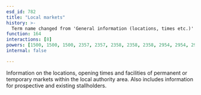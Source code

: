 ```yaml
---
esd_id: 782
title: "Local markets"
history: >-
  Term name changed from 'General information (locations, times etc.)' to 'Markets (general information, locations, times etc.)' and scope notes added in version 2.02. scope notes revised in version 3.00 to include stallholder information. Term name changed from 'Markets (general information, locations, times etc.)' to 'Markets - information' in version 3.00. Name changed to 'Local markets' in version 4.00.
function: 164
interactions: [8]
powers: [1500, 1500, 1500, 2357, 2357, 2358, 2358, 2358, 2954, 2954, 2954, 3086, 3086, 3086, 3087, 3087, 3087, 3088, 3088, 3089, 3089, 3089]
internal: false

---
```


Information on the locations, opening times and facilities of permanent or temporary markets within the local authority area.  Also includes information for prospective and existing stallholders.

